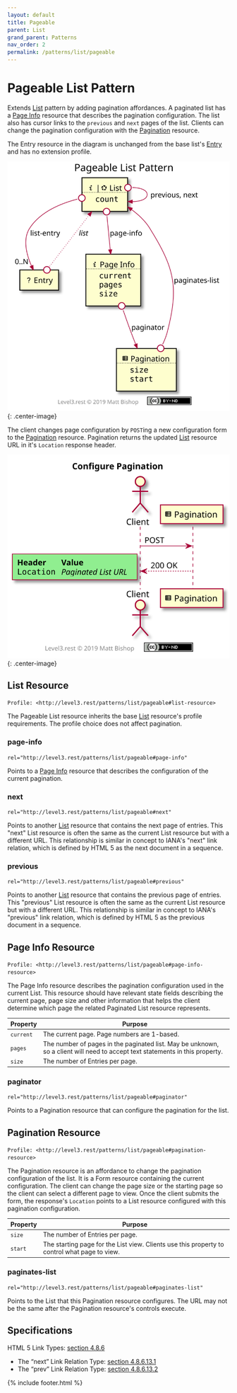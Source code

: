 ```yaml
---
layout: default
title: Pageable
parent: List
grand_parent: Patterns
nav_order: 2
permalink: /patterns/list/pageable
---
```

# Pageable List Pattern

Extends [List](../list.md) pattern by adding pagination affordances. A paginated list has a [Page Info](#page-info-resource) resource that describes the pagination configuration. The list also has cursor links to the `previous` and `next` pages of the list. Clients can change the pagination configuration with the [Pagination](#pagination-resource) resource.

The Entry resource in the diagram is unchanged from the base list's [Entry](../list.md#entry-resource) and has no extension profile.

![](pageable/relations.svg){: .center-image}

The client changes page configuration by `POST`ing a new configuration form to the [Pagination](#pagination-resource) resource. Pagination returns the updated [List](#list-resource) resource URL in it's `Location` response header.

![](pageable/interactions.svg){: .center-image}

## List Resource

`Profile: <http://level3.rest/patterns/list/pageable#list-resource>`

The Pageable List resource inherits the base [List](../list.md#list-resource) resource's profile requirements. The profile choice does not affect pagination.

### page-info

```
rel="http://level3.rest/patterns/list/pageable#page-info"
```

Points to a [Page Info](#page-info-resource) resource that describes the configuration of the current pagination.

### next

```
rel="http://level3.rest/patterns/list/pageable#next"
```

Points to another [List](#list-resource) resource that contains the next page of entries. This "next" List resource is often the same as the current List resource but with a different URL. This relationship is similar in concept to IANA's "next" link relation, which is defined by HTML 5 as the next document in a sequence.

### previous

```
rel="http://level3.rest/patterns/list/pageable#previous"
```

Points to another [List](#list-resource) resource that contains the previous page of entries. This "previous" List resource is often the same as the current List resource but with a different URL. This relationship is similar in concept to IANA's "previous" link relation, which is defined by HTML 5 as the previous document in a sequence.

## Page Info Resource

`Profile: <http://level3.rest/patterns/list/pageable#page-info-resource>`

The Page Info resource describes the pagination configuration used in the current List. This resource should have relevant state fields describing the current page, page size and other information that helps the client determine which page the related Paginated List resource represents.

| Property  | Purpose                                                      |
| --------- | ------------------------------------------------------------ |
| `current` | The current page. Page numbers are 1-based.                  |
| `pages`   | The number of pages in the paginated list. May be unknown, so a client will need to accept text statements in this property. |
| `size`    | The number of Entries per page.                              |

### paginator

```
rel="http://level3.rest/patterns/list/pageable#paginator"
```

Points to a Pagination resource that can configure the pagination for the list.

## Pagination Resource

`Profile: <http://level3.rest/patterns/list/pageable#pagination-resource>`

The Pagination resource is an affordance to change the pagination configuration of the list. It is a Form resource containing the current configuration. The client can change the page size or the starting page so the client can select a different page to view. Once the client submits the form, the response's `Location` points to a List resource configured with this pagination configuration.

| Property | Purpose                                                      |
| -------- | ------------------------------------------------------------ |
| `size`   | The number of Entries per page.                              |
| `start`  | The starting page for the List view. Clients use this property to control what page to view. |

### paginates-list

```
rel="http://level3.rest/patterns/list/pageable#paginates-list"
```

Points to the List that this Pagination resource configures. The URL may not be the same after the Pagination resource's controls execute.

## Specifications

HTML 5 Link Types: [section 4.8.6](https://www.w3.org/TR/html5/links.html#sec-link-types)

- The “next” Link Relation Type: [section 4.8.6.13.1](https://www.w3.org/TR/html5/links.html#link-type-next)
- The “prev” Link Relation Type: [section 4.8.6.13.2](https://www.w3.org/TR/html5/links.html#link-type-prev)

{% include footer.html %}